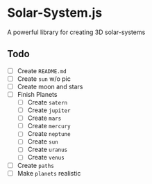 # Solar-System.js

A powerful library for creating 3D solar-systems

## Todo

* [ ] Create `README.md`
* [ ] Create `sun` w/o pic
* [ ] Create moon and stars
* [ ] Finish Planets
  * [ ] Create `satern`
  * [ ] Create `jupiter`
  * [ ] Create `mars`
  * [ ] Create `mercury`
  * [ ] Create `neptune`
  * [ ] Create `sun`
  * [ ] Create `uranus`
  * [ ] Create `venus`
* [ ] Create `paths`
* [ ] Make `planets` realistic
